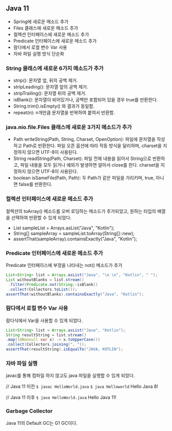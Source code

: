 ## Java 11
- Spring에 새로운 메소드 추가
- Files 클래스에 새로운 메소드 추가
- 컬렉션 인터페이스에 새로운 메소드 추가
- Predicate 인터페이스에 새로운 메소드 추가
- 람다에서 로컬 변수 Var 사용
- 자바 파일 실행 방식 단순화

### String 클래스에 새로운 6가지 메소드가 추가
- strip(): 문자열 앞, 뒤의 공백 제거.
- stripLeading(): 문자열 앞의 공백 제거.
- stripTrailing(): 문자열 뒤의 공백 제거.
- isBlank(): 문자열이 비어있거나, 공백만 포함되어 있을 경우 true를 반환한다.
- String.trim().isEmpty() 와 결과가 동일함.
- repeat(n): n개만큼 문자열을 반복하여 붙여서 반환함.
 

### java.nio.file.Files 클래스에 새로운 3가지 메소드가 추가
- Path writeString(Path, String, Charset, OpenOption): 파일에 문자열을 작성하고 Path로 반환한다. 파일 오픈 옵션에 따라 작동 방식을 달리하며, charset을 지정하지 않으면 UTF-8이 사용된다.
- String readString(Path, Charset): 파일 전체 내용을 읽어서 String으로 반환하고, 파일 내용을 모두 읽거나 예외가 발생하면 알아서 close를 한다. charset을 지정하지 않으면 UTF-8이 사용된다.
- boolean isSameFile(Path, Path): 두 Path가 같은 파일을 가리키며, true, 아니면 false를 반환한다.
 

### 컬렉션 인터페이스에 새로운 메소드 추가
컬렉션의 toArray() 메소드를 오버 로딩하는 메소드가 추가되었고, 원하는 타입의 배열을 선택하여 반환할 수 있게 되었다.

- List sampleList = Arrays.asList("Java", "Kotlin"); 
- String[] sampleArray = sampleList.toArray(String[]::new); 
- assertThat(sampleArray).containsExactly("Java", "Kotlin");
 

### Predicate 인터페이스에 새로운 메소드 추가
Predicate 인터페이스에 부정을 나타내는 not() 메소드가 추가
```java
List<String> list = Arrays.asList("Java", "\n \n", "Kotlin", " "); 
List withoutBlanks = list.stream() 
 .filter(Predicate.not(String::isBlank))
 .collect(Collectors.toList()); 
assertThat(withoutBlanks).containsExactly("Java", "Kotlin");
```

### 람다에서 로컬 변수 Var 사용
람다식에서 Var을 사용할 수 있게 되었다.

```java
List<String> list = Arrays.asList("Java", "Kotlin"); 
String resultString = list.stream() 
.map((@Nonnull var x) -> x.toUpperCase()) 
.collect(Collectors.joining(", ")); 
assertThat(resultString).isEqualTo("JAVA, KOTLIN");
```

### 자바 파일 실행
javac를 통해 컴파일 하지 않고도 java 파일을 실행할 수 있게 되었다.

// Java 11 이전
```$ javac HelloWorld.java```
```$ java Helloworld```
Hello Java 8!

// Java 11 이후
```$ java HelloWorld.java```
Hello Java 11!

### Garbage Collector
Java 11의 Default GC는 G1 GC이다.
